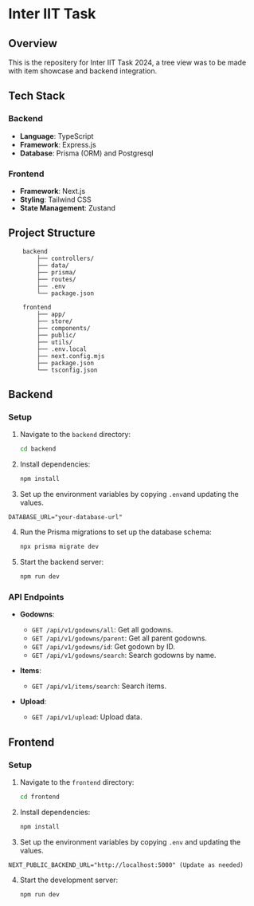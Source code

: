 # Inter IIT Task

## Overview

This is the repositery for Inter IIT Task 2024, a tree view was to be made with item showcase and backend integration.

## Tech Stack

### Backend

- **Language**: TypeScript
- **Framework**: Express.js
- **Database**: Prisma (ORM) and Postgresql

### Frontend

- **Framework**: Next.js
- **Styling**: Tailwind CSS
- **State Management**: Zustand

## Project Structure
```
    backend
        ├── controllers/
        ├── data/
        ├── prisma/
        ├── routes/
        ├── .env
        └── package.json

    frontend
        ├── app/
        ├── store/
        ├── components/
        ├── public/
        ├── utils/
        ├── .env.local
        ├── next.config.mjs
        ├── package.json
        └── tsconfig.json
```



    
## Backend

### Setup

1. Navigate to the `backend` directory:
    ```sh
    cd backend
    ```

2. Install dependencies:
    ```sh
    npm install
    ```

3. Set up the environment variables by copying `.env`and updating the values.

```env
DATABASE_URL="your-database-url"
```

4. Run the Prisma migrations to set up the database schema:
    ```sh
    npx prisma migrate dev
    ```

5. Start the backend server:
    ```sh
    npm run dev
    ```


### API Endpoints

- **Godowns**:
  - `GET /api/v1/godowns/all`: Get all godowns.
  - `GET /api/v1/godowns/parent`: Get all parent godowns.
  - `GET /api/v1/godowns/id`: Get godown by ID.
  - `GET /api/v1/godowns/search`: Search godowns by name.

- **Items**:
  - `GET /api/v1/items/search`: Search items.

- **Upload**:
  - `GET /api/v1/upload`: Upload data.

## Frontend

### Setup

1. Navigate to the `frontend` directory:
    ```sh
    cd frontend
    ```

2. Install dependencies:
    ```sh
    npm install
    ```

3. Set up the environment variables by copying `.env` and updating the values.
```env
NEXT_PUBLIC_BACKEND_URL="http://localhost:5000" (Update as needed)
```

4. Start the development server:
    ```sh
    npm run dev
    ```
